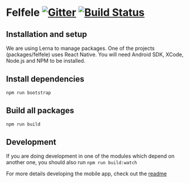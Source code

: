 Felfele [![Gitter](https://badges.gitter.im/felfele/purple-lounge.svg)](https://gitter.im/felfele/purple-lounge?utm_source=badge&utm_medium=badge&utm_campaign=pr-badge)
[![Build Status](https://travis-ci.org/felfele/felfele.svg?branch=master)](https://travis-ci.org/felfele/felfele)
=======

## Installation and setup

We are using Lerna to manage packages. One of the projects (packages/felfele) uses React Native. You will need Android SDK, XCode, Node.js and NPM to be installed.

## Install dependencies

`npm run bootstrap`

## Build all packages

`npm run build`

## Development

If you are doing development in one of the modules which depend on another one, you should also run
`npm run build:watch`

For more details developing the mobile app, check out the [readme](packages/felfele/README.md)
